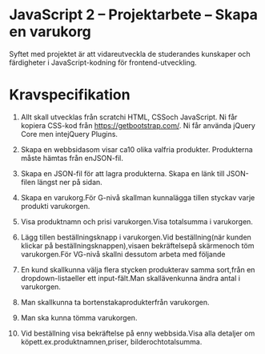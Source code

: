 # JavaScript 2 – Projektarbete – Skapa en varukorg
Syftet med projektet är att vidareutveckla de studerandes kunskaper och färdigheter i JavaScript-kodning för frontend-utveckling.

# Kravspecifikation
1. Allt skall utvecklas från scratchi HTML, CSSoch JavaScript. Ni får kopiera CSS-kod från https://getbootstrap.com/. Ni får använda jQuery Core men intejQuery Plugins.

2. Skapa en webbsidasom visar ca10 olika valfria produkter. Produkterna måste hämtas från enJSON-fil.

3. Skapa en JSON-fil för att lagra produkterna. Skapa en länk till JSON-filen längst ner på sidan.

4. Skapa en varukorg.För G-nivå skallman kunnalägga tillen styckav varje produkti varukorgen.

5. Visa produktnamn och prisi varukorgen.Visa totalsumma i varukorgen.

6. Lägg tillen beställningsknapp i varukorgen.Vid beställning(när kunden klickar på beställningsknappen),visaen bekräftelsepå skärmenoch töm varukorgen.För VG-nivå skallni dessutom arbeta med följande

7. En kund skallkunna välja flera stycken produkterav samma sort,från en dropdown-listaeller ett input-fält.Man skallävenkunna ändra antal i varukorgen.

8. Man skallkunna ta bortenstakaprodukterfrån varukorgen.

9. Man ska kunna tömma varukorgen.

10. Vid beställning visa bekräftelse på enny webbsida.Visa alla detaljer om köpett.ex.produktnamnen,priser, bilderochtotalsumma.
